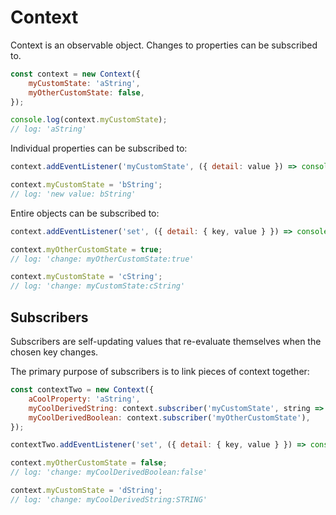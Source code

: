 # Context

Context is an observable object. Changes to properties can be subscribed to.

```js
const context = new Context({
	myCustomState: 'aString',
	myOtherCustomState: false,
});

console.log(context.myCustomState);
// log: 'aString'
```

Individual properties can be subscribed to:

```js
context.addEventListener('myCustomState', ({ detail: value }) => console.log(`new value: ${value}`));

context.myCustomState = 'bString';
// log: 'new value: bString'
```

Entire objects can be subscribed to:

```js
context.addEventListener('set', ({ detail: { key, value } }) => console.log(`change: ${key}: ${value}`));

context.myOtherCustomState = true;
// log: 'change: myOtherCustomState:true'

context.myCustomState = 'cString';
// log: 'change: myCustomState:cString'
```

## Subscribers

Subscribers are self-updating values that re-evaluate themselves when the chosen key changes.

The primary purpose of subscribers is to link pieces of context together:

```js
const contextTwo = new Context({
	aCoolProperty: 'aString',
	myCoolDerivedString: context.subscriber('myCustomState', string => string.slice(1).toUpperCase()),
	myCoolDerivedBoolean: context.subscriber('myOtherCustomState'),
});

contextTwo.addEventListener('set', ({ detail: { key, value } }) => console.log(`change: ${key}: ${value}`));

context.myOtherCustomState = false;
// log: 'change: myCoolDerivedBoolean:false'

context.myCustomState = 'dString';
// log: 'change: myCoolDerivedString:STRING'
```
